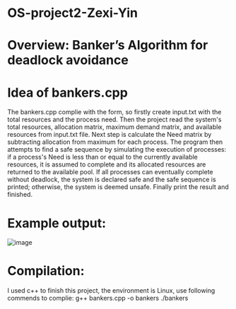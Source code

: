 # OS-project2-Zexi-Yin
# Overview: Banker’s Algorithm for deadlock avoidance
# Idea of bankers.cpp
The bankers.cpp complie with the form, so firstly create input.txt with the total resources and the process need. Then the project read the system's total resources, allocation matrix, maximum demand matrix, and available resources from input.txt file. Next step is calculate the Need matrix by subtracting allocation from maximum for each process. The program then attempts to find a safe sequence by simulating the execution of processes: if a process's Need is less than or equal to the currently available resources, it is assumed to complete and its allocated resources are returned to the available pool. If all processes can eventually complete without deadlock, the system is declared safe and the safe sequence is printed; otherwise, the system is deemed unsafe. Finally print the result and finished.

# Example output:
![image](https://github.com/user-attachments/assets/44ca8024-2e45-4762-aa9f-806056afdf7f)

# Compilation:
I used c++ to finish this project, the environment is Linux, use following commends to complie:
g++ bankers.cpp -o bankers
./bankers
